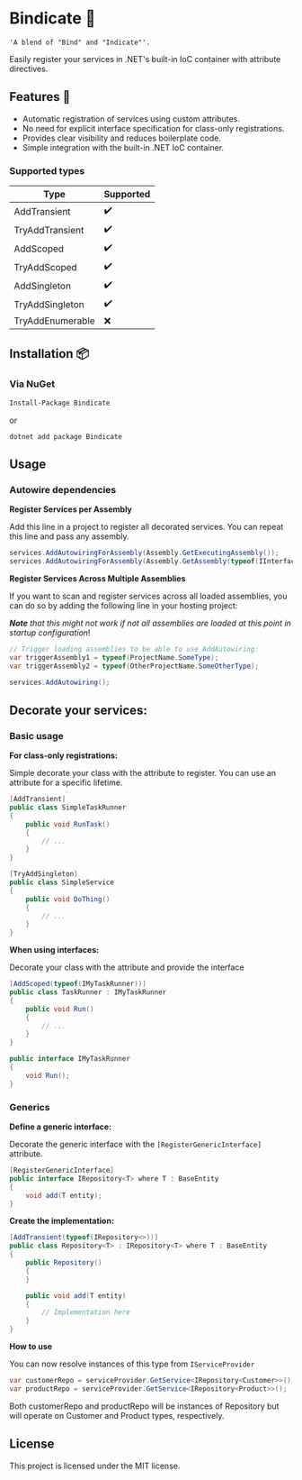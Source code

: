 # Bindicate 🧷

```
'A blend of "Bind" and "Indicate"'.
```

Easily register your services in .NET's built-in IoC container with attribute directives.

## Features 🌟

- Automatic registration of services using custom attributes.
- No need for explicit interface specification for class-only registrations.
- Provides clear visibility and reduces boilerplate code.
- Simple integration with the built-in .NET IoC container.

### Supported types
<center>

| Type           | Supported|
|----------------|----------|
|AddTransient    |✔️        |
|TryAddTransient |✔️        |
|AddScoped       |✔️        |
|TryAddScoped    |✔️        |
|AddSingleton    |✔️        |
|TryAddSingleton |✔️        |
|TryAddEnumerable|❌       |
</center>

## Installation 📦

### Via NuGet

```bash
Install-Package Bindicate
```
or
```
dotnet add package Bindicate
```
## Usage

### Autowire dependencies

**Register Services per Assembly**

Add this line in a project to register all decorated services. You can repeat this line and pass any assembly.

```csharp
services.AddAutowiringForAssembly(Assembly.GetExecutingAssembly());
services.AddAutowiringForAssembly(Assembly.GetAssembly(typeof(IInterface)));
```

**Register Services Across Multiple Assemblies**

If you want to scan and register services across all loaded assemblies, you can do so by adding the following line in your hosting project:

***Note** that this might not work if not all assemblies are loaded at this point in startup configuration*!

```csharp
// Trigger loading assemblies to be able to use AddAutowiring:
var triggerAssembly1 = typeof(ProjectName.SomeType);
var triggerAssembly2 = typeof(OtherProjectName.SomeOtherType);

services.AddAutowiring();
```

## Decorate your services:

### Basic usage

**For class-only registrations:**

Simple decorate your class with the attribute to register. You can use an attribute for a specific lifetime.

```csharp
[AddTransient]
public class SimpleTaskRunner
{
    public void RunTask()
    {
        // ...
    }
}

[TryAddSingleton]
public class SimpleService
{
    public void DoThing()
    {
        // ...
    }
}
```

**When using interfaces:**

Decorate your class with the attribute and provide the interface

```csharp
[AddScoped(typeof(IMyTaskRunner))]
public class TaskRunner : IMyTaskRunner
{
    public void Run()
    {
        // ...
    }
}

public interface IMyTaskRunner
{
    void Run();
}
```

### Generics

**Define a generic interface:**

Decorate the generic interface with the `[RegisterGenericInterface]` attribute.

```csharp
[RegisterGenericInterface]
public interface IRepository<T> where T : BaseEntity
{
    void add(T entity);
}
```

**Create the implementation:**
```csharp
[AddTransient(typeof(IRepository<>))]
public class Repository<T> : IRepository<T> where T : BaseEntity
{
    public Repository()
    {
    }

    public void add(T entity)
    {
        // Implementation here
    }
}
```

**How to use** 

You can now resolve instances of this type from `IServiceProvider`
```csharp
var customerRepo = serviceProvider.GetService<IRepository<Customer>>();
var productRepo = serviceProvider.GetService<IRepository<Product>>();
```

Both customerRepo and productRepo will be instances of Repository<T> but will operate on Customer and Product types, respectively.

## License

This project is licensed under the MIT license.

